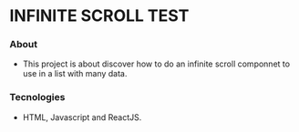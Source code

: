 # INFINITE SCROLL TEST

### About

- This project is about discover how to do an infinite scroll componnet to use in a list with many data.

### Tecnologies

- HTML, Javascript and ReactJS.
